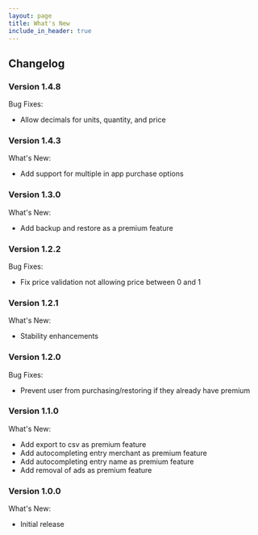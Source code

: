 ```yaml
---
layout: page
title: What's New
include_in_header: true
---
```


## Changelog

### **Version 1.4.8**

Bug Fixes:

- Allow decimals for units, quantity, and price

### **Version 1.4.3**

What's New:

- Add support for multiple in app purchase options

### **Version 1.3.0**

What's New:

- Add backup and restore as a premium feature

### **Version 1.2.2**

Bug Fixes:

- Fix price validation not allowing price between 0 and 1

### **Version 1.2.1**

What's New:

- Stability enhancements

### **Version 1.2.0**

Bug Fixes:

- Prevent user from purchasing/restoring if they already have premium

### **Version 1.1.0**

What's New:

- Add export to csv as premium feature
- Add autocompleting entry merchant as premium feature
- Add autocompleting entry name as premium feature
- Add removal of ads as premium feature

### **Version 1.0.0**

What's New:

- Initial release
